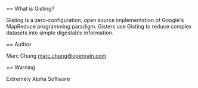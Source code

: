 == What is Gisting?

Gisting is a zero-configuration, open source implementation of Google's MapReduce programming paradigm. Gisters use Gisting to reduce complex datasets into simple digestable information.

== Author

Marc Chung marc.chung@openrain.com

== Warning

Extremely Alpha Software

